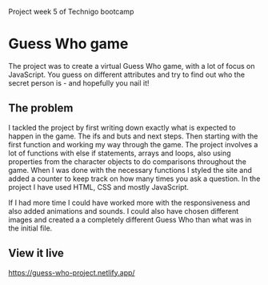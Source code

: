 Project week 5 of Technigo bootcamp

# Guess Who game

The project was to create a virtual Guess Who game, with a lot of focus on JavaScript. 
You guess on different attributes and try to find out who the secret person is - and hopefully you nail it!

## The problem

I tackled the project by first writing down exactly what is expected to happen in the game. The ifs and buts and next steps.
Then starting with the first function and working my way through the game.
The project involves a lot of functions with else if statements, arrays and loops, also using properties from the character objects to do comparisons throughout the game.
When I was done with the necessary functions I styled the site and added a counter to keep track on how many times you ask a question.
In the project I have used HTML, CSS and mostly JavaScript.

If I had more time I could have worked more with the responsiveness and also added animations and sounds. I could also have chosen different images and created a a completely different Guess Who than what was in the initial file.


## View it live

https://guess-who-project.netlify.app/
